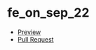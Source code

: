 # fe_on_sep_22

- [Preview](https://postoronnnimv.github.io/fe_on_sep_22/)
- [Pull Request](https://github.com/postoronnnimV/fe_on_sep_22/pull/1/files)